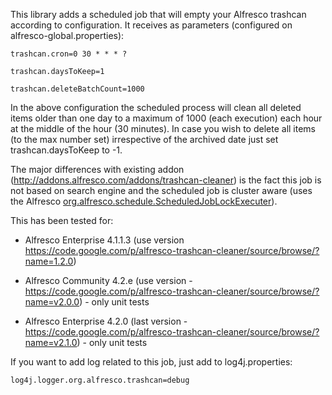 This library adds a scheduled job that will empty your Alfresco trashcan according to configuration. It receives as parameters (configured on alfresco-global.properties):

`trashcan.cron=0 30 * * * ?`

`trashcan.daysToKeep=1`

`trashcan.deleteBatchCount=1000`

In the above configuration the scheduled process will clean all deleted items older than one day to a maximum of 1000 (each execution) each hour at the middle of the hour (30 minutes). In case you wish to delete all items (to the max number set) irrespective of the archived date just set trashcan.daysToKeep to -1.

The major differences with existing addon (http://addons.alfresco.com/addons/trashcan-cleaner) is the fact this job is not based on search engine and the scheduled job is cluster aware (uses the Alfresco [org.alfresco.schedule.ScheduledJobLockExecuter](https://svn.alfresco.com/repos/alfresco-open-mirror/alfresco/HEAD/root/projects/repository/source/java/org/alfresco/schedule/ScheduledJobLockExecuter.java)).

This has been tested for:

- Alfresco Enterprise 4.1.1.3 (use version https://code.google.com/p/alfresco-trashcan-cleaner/source/browse/?name=1.2.0)

- Alfresco Community 4.2.e (use version - https://code.google.com/p/alfresco-trashcan-cleaner/source/browse/?name=v2.0.0) - only unit tests

- Alfresco Enterprise 4.2.0  (last version - https://code.google.com/p/alfresco-trashcan-cleaner/source/browse/?name=v2.1.0)  - only unit tests

If you want to add log related to this job, just add to log4j.properties:

`log4j.logger.org.alfresco.trashcan=debug`

